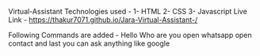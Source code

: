 Virtual-Assistant
Technologies used -
1- HTML
2- CSS
3- Javascript
Live Link - https://thakur7071.github.io/Jara-Virtual-Assistant-/

Following Commands are added - 
Hello 
Who are you 
open whatsapp
open contact and last you can ask anything like google

